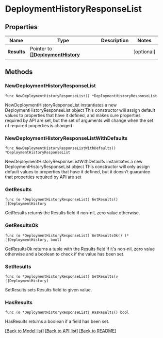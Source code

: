 # DeploymentHistoryResponseList

## Properties

Name | Type | Description | Notes
------------ | ------------- | ------------- | -------------
**Results** | Pointer to [**[]DeploymentHistory**](DeploymentHistory.md) |  | [optional] 

## Methods

### NewDeploymentHistoryResponseList

`func NewDeploymentHistoryResponseList() *DeploymentHistoryResponseList`

NewDeploymentHistoryResponseList instantiates a new DeploymentHistoryResponseList object
This constructor will assign default values to properties that have it defined,
and makes sure properties required by API are set, but the set of arguments
will change when the set of required properties is changed

### NewDeploymentHistoryResponseListWithDefaults

`func NewDeploymentHistoryResponseListWithDefaults() *DeploymentHistoryResponseList`

NewDeploymentHistoryResponseListWithDefaults instantiates a new DeploymentHistoryResponseList object
This constructor will only assign default values to properties that have it defined,
but it doesn't guarantee that properties required by API are set

### GetResults

`func (o *DeploymentHistoryResponseList) GetResults() []DeploymentHistory`

GetResults returns the Results field if non-nil, zero value otherwise.

### GetResultsOk

`func (o *DeploymentHistoryResponseList) GetResultsOk() (*[]DeploymentHistory, bool)`

GetResultsOk returns a tuple with the Results field if it's non-nil, zero value otherwise
and a boolean to check if the value has been set.

### SetResults

`func (o *DeploymentHistoryResponseList) SetResults(v []DeploymentHistory)`

SetResults sets Results field to given value.

### HasResults

`func (o *DeploymentHistoryResponseList) HasResults() bool`

HasResults returns a boolean if a field has been set.


[[Back to Model list]](../README.md#documentation-for-models) [[Back to API list]](../README.md#documentation-for-api-endpoints) [[Back to README]](../README.md)


